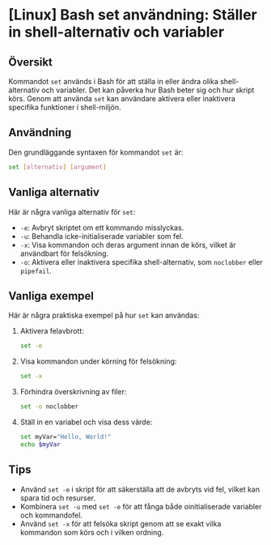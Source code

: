 # [Linux] Bash set användning: Ställer in shell-alternativ och variabler

## Översikt
Kommandot `set` används i Bash för att ställa in eller ändra olika shell-alternativ och variabler. Det kan påverka hur Bash beter sig och hur skript körs. Genom att använda `set` kan användare aktivera eller inaktivera specifika funktioner i shell-miljön.

## Användning
Den grundläggande syntaxen för kommandot `set` är:

```bash
set [alternativ] [argument]
```

## Vanliga alternativ
Här är några vanliga alternativ för `set`:

- `-e`: Avbryt skriptet om ett kommando misslyckas.
- `-u`: Behandla icke-initialiserade variabler som fel.
- `-x`: Visa kommandon och deras argument innan de körs, vilket är användbart för felsökning.
- `-o`: Aktivera eller inaktivera specifika shell-alternativ, som `noclobber` eller `pipefail`.

## Vanliga exempel
Här är några praktiska exempel på hur `set` kan användas:

1. Aktivera felavbrott:
   ```bash
   set -e
   ```

2. Visa kommandon under körning för felsökning:
   ```bash
   set -x
   ```

3. Förhindra överskrivning av filer:
   ```bash
   set -o noclobber
   ```

4. Ställ in en variabel och visa dess värde:
   ```bash
   set myVar="Hello, World!"
   echo $myVar
   ```

## Tips
- Använd `set -e` i skript för att säkerställa att de avbryts vid fel, vilket kan spara tid och resurser.
- Kombinera `set -u` med `set -e` för att fånga både oinitialiserade variabler och kommandofel.
- Använd `set -x` för att felsöka skript genom att se exakt vilka kommandon som körs och i vilken ordning.